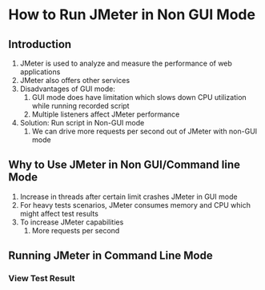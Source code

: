 # How to Run JMeter in Non GUI Mode #
## Introduction ##
1. JMeter is used to analyze and measure the performance of web applications
2. JMeter also offers other services
3. Disadvantages of GUI mode:
	1. GUI mode does have limitation which slows down CPU utilization while running recorded script
	2. Multiple listeners affect JMeter performance
4. Solution: Run script in Non-GUI mode
	1. We can drive more requests per second out of JMeter with non-GUI mode

## Why to Use JMeter in Non GUI/Command line Mode ##
1. Increase in threads after certain limit crashes JMeter in GUI mode
2. For heavy tests scenarios, JMeter consumes memory and CPU which might affect test results
3. To increase JMeter capabilities
	1. More requests per second

## Running JMeter in Command Line Mode ##
### View Test Result ###
